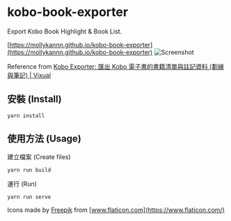 # kobo-book-exporter

Export Kobo Book Highlight & Book List.

[https://mollykannn.github.io/kobo-book-exporter](https://mollykannn.github.io/kobo-book-exporter)
![Screenshot](https://mollykannn.github.io/kobo-book-exporter/img/screenshot.png)

Reference from [Kobo Exporter: 匯出 Kobo 電子書的書籍清單與註記資料 (劃線與筆記) | Vixual](http://www.vixual.net/blog/archives/117)

## 安裝 (Install)

```shell
yarn install
```

## 使用方法 (Usage)

建立檔案 (Create files)
```shell
yarn run build
```

運行 (Run)
```shell
yarn run serve
```

Icons made by [Freepik](https://www.freepik.com) from [www.flaticon.com](https://www.flaticon.com/)